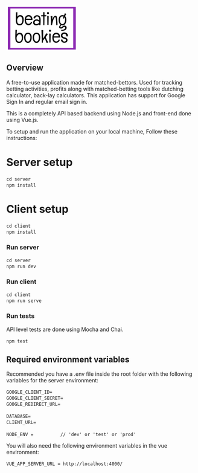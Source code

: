 
![Beating Bookies Logo](client/public/logo.png)

## Overview

A free-to-use application made for matched-bettors. Used for tracking betting activities, profits along with matched-betting tools like dutching calculator, back-lay calculators. This application has support for Google Sign In and regular email sign in.

This is a completely API based backend using Node.js and front-end done using Vue.js.

To setup and run the application on your local machine, Follow these instructions:

# Server setup

```
cd server
npm install
```

# Client setup

```
cd client
npm install
```

### Run server

```
cd server
npm run dev
```

### Run client

```
cd client
npm run serve
```

### Run tests

API level tests are done using Mocha and Chai. 

```
npm test
```

## Required environment variables

Recommended you have a .env file inside the root folder with the following variables for the server environment:
```
GOOGLE_CLIENT_ID= 
GOOGLE_CLIENT_SECRET=
GOOGLE_REDIRECT_URL=

DATABASE=
CLIENT_URL=

NODE_ENV =          // 'dev' or 'test' or 'prod'
``` 

You will also need the following environment variables in the vue environment:
```
VUE_APP_SERVER_URL = http://localhost:4000/
```
